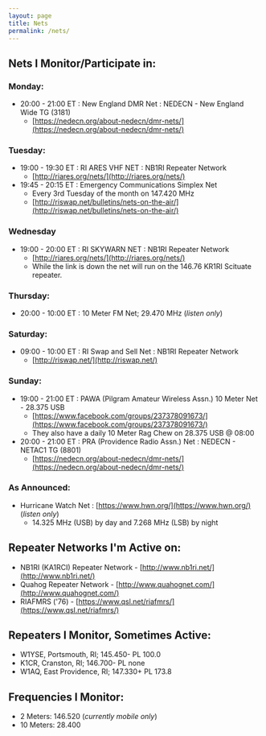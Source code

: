 ```yaml
---
layout: page
title: Nets
permalink: /nets/
---
```


## Nets I Monitor/Participate in:

### Monday:
   - 20:00 - 21:00 ET : New England DMR Net : NEDECN - New England Wide TG (3181)
      - [https://nedecn.org/about-nedecn/dmr-nets/](https://nedecn.org/about-nedecn/dmr-nets/)

### Tuesday:
   - 19:00 - 19:30 ET : RI ARES VHF NET : NB1RI Repeater Network
      - [http://riares.org/nets/](http://riares.org/nets/)
   - 19:45 - 20:15 ET : Emergency Communications Simplex Net
      - Every 3rd Tuesday of the month on 147.420 MHz
      - [http://riswap.net/bulletins/nets-on-the-air/](http://riswap.net/bulletins/nets-on-the-air/)

### Wednesday
   - 19:00 - 20:00 ET : RI SKYWARN NET : NB1RI Repeater Network
      - [http://riares.org/nets/](http://riares.org/nets/)
      - While the link is down the net will run on the 146.76 KR1RI Scituate repeater.

### Thursday:
   - 20:00 - 10:00 ET : 10 Meter FM Net; 29.470 MHz (*listen only*)

### Saturday:
   - 09:00 - 10:00 ET : RI Swap and Sell Net : NB1RI Repeater Network
      - [http://riswap.net/](http://riswap.net/)

### Sunday:
   - 19:00 - 21:00 ET : PAWA (Pilgram Amateur Wireless Assn.) 10 Meter Net - 28.375 USB
      - [https://www.facebook.com/groups/237378091673/](https://www.facebook.com/groups/237378091673/)
      - They also have a daily 10 Meter Rag Chew on 28.375 USB @ 08:00
   - 20:00 - 21:00 ET : PRA (Providence Radio Assn.) Net : NEDECN - NETAC1 TG (8801)
      - [https://nedecn.org/about-nedecn/dmr-nets/](https://nedecn.org/about-nedecn/dmr-nets/)

### As Announced:
   - Hurricane Watch Net : [https://www.hwn.org/](https://www.hwn.org/) (*listen only*)
      - 14.325 MHz (USB) by day and 7.268 MHz (LSB) by night

## Repeater Networks I'm Active on:
   - NB1RI (KA1RCI) Repeater Network - [http://www.nb1ri.net/](http://www.nb1ri.net/)
   - Quahog Repeater Network - [http://www.quahognet.com/](http://www.quahognet.com/)
   - RIAFMRS ('76) - [https://www.qsl.net/riafmrs/](https://www.qsl.net/riafmrs/)

## Repeaters I Monitor, Sometimes Active:
   - W1YSE, Portsmouth, RI; 145.450- PL 100.0
   - K1CR, Cranston, RI; 146.700- PL none
   - W1AQ, East Providence, RI; 147.330+ PL 173.8

## Frequencies I Monitor:
   - 2 Meters: 146.520 (*currently mobile only*)
   - 10 Meters: 28.400
